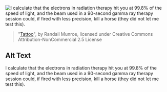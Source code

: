 ![I calculate that the electrons in radiation therapy hit you at 99.8% of the speed of light, and the beam used in a 90-second gamma ray therapy session could, if fired with less precision, kill a horse (they did not let me test this).](https://imgs.xkcd.com/comics/tattoo.png)
> "[Tattoo](https://xkcd.com/933/)", by Randall Munroe, licensed under Creative Commons Attribution-NonCommercial 2.5 License

## Alt Text
I calculate that the electrons in radiation therapy hit you at 99.8% of the speed of light, and the beam used in a 90-second gamma ray therapy session could, if fired with less precision, kill a horse (they did not let me test this).
